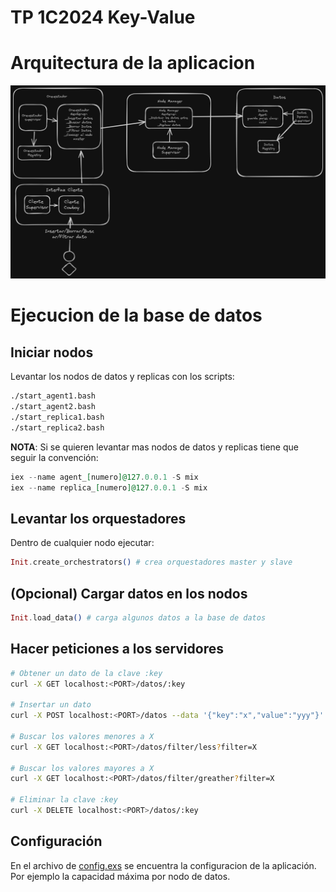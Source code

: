 # TP 1C2024 Key-Value

# Arquitectura de la aplicacion
![Arquitectura](./diagrama%20arquitectura.png)

# Ejecucion de la base de datos
## Iniciar nodos
Levantar los nodos de datos y replicas con los scripts:
```bash
./start_agent1.bash
./start_agent2.bash
./start_replica1.bash
./start_replica2.bash
```

**NOTA**: Si se quieren levantar mas nodos de datos y replicas tiene que seguir la convención:
```elixir
iex --name agent_[numero]@127.0.0.1 -S mix
iex --name replica_[numero]@127.0.0.1 -S mix
```

## Levantar los orquestadores
Dentro de cualquier nodo ejecutar:
```elixir
Init.create_orchestrators() # crea orquestadores master y slave
```

## (Opcional) Cargar datos en los nodos
```elixir
Init.load_data() # carga algunos datos a la base de datos
```

## Hacer peticiones a los servidores
```bash
# Obtener un dato de la clave :key
curl -X GET localhost:<PORT>/datos/:key

# Insertar un dato
curl -X POST localhost:<PORT>/datos --data '{"key":"x","value":"yyy"}'

# Buscar los valores menores a X
curl -X GET localhost:<PORT>/datos/filter/less?filter=X

# Buscar los valores mayores a X
curl -X GET localhost:<PORT>/datos/filter/greather?filter=X

# Eliminar la clave :key
curl -X DELETE localhost:<PORT>/datos/:key
```

## Configuración
En el archivo de [config.exs](config/config.exs) se encuentra la configuracion de la aplicación. Por ejemplo la capacidad máxima por nodo de datos.
